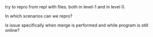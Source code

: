 try to repro from repl with files. both in level-1 and in level 0. 

In which scenarios can we repro? 

Is issue specifically when merge is performed and while program is still online?
